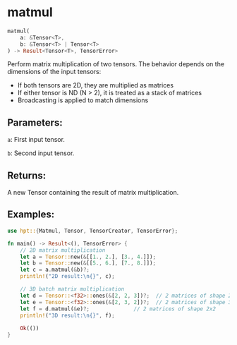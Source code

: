 # matmul
```rust
matmul(
    a: &Tensor<T>,
    b: &Tensor<T> | Tensor<T>
) -> Result<Tensor<T>, TensorError>
```
Perform matrix multiplication of two tensors. The behavior depends on the dimensions of the input tensors:

- If both tensors are 2D, they are multiplied as matrices
- If either tensor is ND (N > 2), it is treated as a stack of matrices
- Broadcasting is applied to match dimensions

## Parameters:
`a`: First input tensor.

`b`: Second input tensor.

## Returns:
A new Tensor containing the result of matrix multiplication.

## Examples:
```rust
use hpt::{Matmul, Tensor, TensorCreator, TensorError};

fn main() -> Result<(), TensorError> {
    // 2D matrix multiplication
    let a = Tensor::new(&[[1., 2.], [3., 4.]]);
    let b = Tensor::new(&[[5., 6.], [7., 8.]]);
    let c = a.matmul(&b)?;
    println!("2D result:\n{}", c);

    // 3D batch matrix multiplication
    let d = Tensor::<f32>::ones(&[2, 2, 3])?;  // 2 matrices of shape 2x3
    let e = Tensor::<f32>::ones(&[2, 3, 2])?;  // 2 matrices of shape 3x2
    let f = d.matmul(&e)?;              // 2 matrices of shape 2x2
    println!("3D result:\n{}", f);
    
    Ok(())
}
```